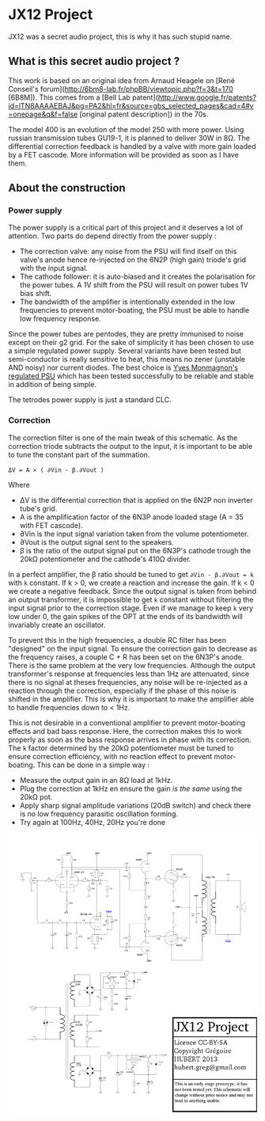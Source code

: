 # JX12 Project

JX12 was a secret audio project, this is why it has such stupid name.

## What is this secret audio project ?

This work is based on an original idea from Arnaud Heagele on [René Conseil's forum](http://6bm8-lab.fr/phpBB/viewtopic.php?f=3&t=170 [6B8M]). This comes from a [Bell Lab patent](http://www.google.fr/patents?id=lTN8AAAAEBAJ&pg=PA2&hl=fr&source=gbs_selected_pages&cad=4#v=onepage&q&f=false [original patent description]) in the 70s.

The model 400 is an evolution of the model 250 with more power. Using russian transmission tubes GU19-1, it is planned to deliver 30W in 8Ω. The differential correction feedback is handled by a valve with more gain loaded by a FET cascode. More  information will be provided as soon as I have them.

## About the construction

### Power supply

The power supply is a critical part of this project and it deserves a lot of attention. Two parts do depend directly from the power supply :

 * The correction valve: any noise from the PSU will find itself on this valve's anode hence re-injected on the 6N2P (high gain) triode's grid with the input signal.
 * The cathode follower: it is auto-biased and it creates the polarisation for the power tubes. A 1V shift from the PSU will result on power tubes 1V bias shift.
 * The bandwidth of the amplifier is intentionally extended in the low frequencies to prevent motor-boating, the PSU must be able to handle low frequency response.

Since the power tubes are pentodes, they are pretty immunised to noise except on their g2 grid. For the sake of simplicity it has been chosen to use a simple regulated power supply. Several variants have been tested but semi-conductor is really sensitive to heat, this means no zener (unstable AND noisy) nor current diodes. The best choice is [Yves Monmagnon's regulated PSU](http://www.dissident-audio.com/RegulHT/Regul.html) which has been tested successfully to be reliable and stable in addition of being simple.

The tetrodes power supply is just a standard CLC.

### Correction

The correction filter is one of the main tweak of this schematic. As the correction triode subtracts the output to the input, it is important to be able to tune the constant part of the summation.  

    ΔV = A × ( ∂Vin - β.∂Vout )

Where

 * ΔV is the differential correction that is applied on the 6N2P non inverter tube's grid.
 * A is the amplification factor of the 6N3P anode loaded stage (A = 35 with FET cascode).
 * ∂Vin is the input signal variation taken from the volume potentiometer.
 * ∂Vout is the output signal sent to the speakers.
 * β is the ratio of the output signal put on the 6N3P's cathode trough the 20kΩ potentiometer and the cathode's 410Ω divider.

In a perfect amplifier, the β ratio should be tuned to get `∂Vin - β.∂Vout = k` with `k` constant. If k > 0, we create a reaction and increase the gain. If k < 0 we create a negative feedback. Since the output signal is taken from behind an output transformer, it is impossible to get `k` constant without filtering the input signal prior to the correction stage. Even if we manage to keep `k` very low under 0, the gain spikes of the OPT at the ends of its bandwidth will invariably create an oscillator.

To prevent this in the high frequencies, a double RC filter has been "designed" on the input signal. To ensure the correction gain to decrease as the frequency raises, a couple C + R has been set on the 6N3P's anode. There is the same problem at the very low frequencies. Although the output transformer's response at frequencies less than 1Hz are attenuated, since there is no signal at theses frequencies, any noise will be re-injected as a reaction through the correction, especially if the phase of this noise is shifted in the amplifier. This is why it is important to make the amplifier able to handle frequencies down to < 1Hz. 

This is not desirable in a conventional amplifier to prevent motor-boating effects and bad bass response. Here, the correction makes this to work properly as soon as the bass response arrives in phase with its correction. The `k` factor determined by the 20kΩ potentiometer must be tuned to ensure correction efficiency, with no reaction effect to prevent motor-boating. This can be done in a simple way :

 * Measure the output gain in an 8Ω load at 1kHz.
 * Plug the correction at 1kHz en ensure the gain _is the same_ using the 20kΩ pot.
 * Apply sharp signal amplitude variations (20dB switch) and check there is no low frequency parasitic oscillation forming.
 * Try again at 100Hz, 40Hz, 20Hz you're done

![schematic](schematics/JX12.png)
